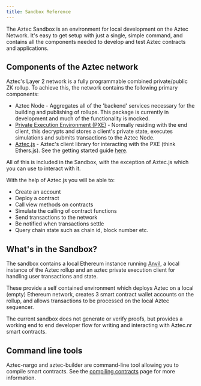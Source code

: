 ```yaml
---
title: Sandbox Reference
---
```


The Aztec Sandbox is an environment for local development on the Aztec Network. It's easy to get setup with just a single, simple command, and contains all the components needed to develop and test Aztec contracts and applications.

## Components of the Aztec network

Aztec's Layer 2 network is a fully programmable combined private/public ZK rollup. To achieve this, the network contains the following primary components:

- Aztec Node - Aggregates all of the 'backend' services necessary for the building and publishing of rollups. This package is currently in development and much of the functionality is mocked.
- [Private Execution Environment (PXE)](https://github.com/AztecProtocol/aztec-packages/tree/master/yarn-project/pxe) - Normally residing with the end client, this decrypts and stores a client's private state, executes simulations and submits transactions to the Aztec Node.
- [Aztec.js](https://github.com/AztecProtocol/aztec-packages/tree/master/yarn-project/aztec.js) - Aztec's client library for interacting with the PXE (think Ethers.js). See the getting started guide [here](/getting_started/getting_started/aztecjs-getting-started.md).

All of this is included in the Sandbox, with the exception of Aztec.js which you can use to interact with it.

With the help of Aztec.js you will be able to:

- Create an account
- Deploy a contract
- Call view methods on contracts
- Simulate the calling of contract functions
- Send transactions to the network
- Be notified when transactions settle
- Query chain state such as chain id, block number etc.

## What's in the Sandbox?

The sandbox contains a local Ethereum instance running [Anvil](https://book.getfoundry.sh/anvil/), a local instance of the Aztec rollup and an aztec private execution client for handling user transactions and state.

These provide a self contained environment which deploys Aztec on a local (empty) Ethereum network, creates 3 smart contract wallet accounts on the rollup, and allows transactions to be processed on the local Aztec sequencer.

The current sandbox does not generate or verify proofs, but provides a working end to end developer flow for writing and interacting with Aztec.nr smart contracts.

## Command line tools

Aztec-nargo and aztec-builder are command-line tool allowing you to compile smart contracts. See the [compiling contracts](/guides/guides/smart_contracts/how_to_compile_contract) page for more information.
